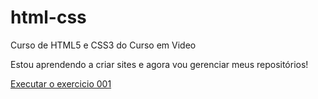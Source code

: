 # html-css
 Curso de HTML5 e CSS3 do Curso em Video

Estou aprendendo a criar sites e agora vou gerenciar meus repositórios! 

<a href="https://gabrielvieira-web.github.io/html-css/Exercicios/ex001/index.html">Executar o exercicio 001</a>